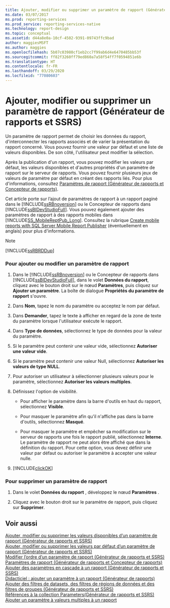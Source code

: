 ```yaml
---
title: Ajouter, modifier ou supprimer un paramètre de rapport (Générateur de rapports) | Microsoft Docs
ms.date: 03/07/2017
ms.prod: reporting-services
ms.prod_service: reporting-services-native
ms.technology: report-design
ms.topic: conceptual
ms.assetid: d44a8e0a-10cf-4502-9391-09743ffc9bad
author: maggiesMSFT
ms.author: maggies
ms.openlocfilehash: 5b07c03980cf1eb2cc7f99ab6d4e6470485bb53f
ms.sourcegitcommit: ff82f3260ff79ed860a7a58f54ff7f0594851e6b
ms.translationtype: HT
ms.contentlocale: fr-FR
ms.lasthandoff: 03/29/2020
ms.locfileid: "77080603"
---
```

# <a name="add-change-or-delete-a-report-parameter-report-builder-and-ssrs"></a>Ajouter, modifier ou supprimer un paramètre de rapport (Générateur de rapports et SSRS)
  Un paramètre de rapport permet de choisir les données du rapport, d'interconnecter les rapports associés et de varier la présentation du rapport concerné. Vous pouvez fournir une valeur par défaut et une liste de valeurs disponibles. De son côté, l'utilisateur peut modifier la sélection.  
  
 Après la publication d'un rapport, vous pouvez modifier les valeurs par défaut, les valeurs disponibles et d'autres propriétés d'un paramètre de rapport sur le serveur de rapports. Vous pouvez fournir plusieurs jeux de valeurs de paramètre par défaut en créant des rapports liés. Pour plus d'informations, consultez [Paramètres de rapport &#40;Générateur de rapports et Concepteur de rapports&#41;](../../reporting-services/report-design/report-parameters-report-builder-and-report-designer.md).  
  
 Cet article porte sur l’ajout de paramètres de rapport à un rapport paginé dans le [!INCLUDE[ssRBnoversion](../../includes/ssrbnoversion.md)] ou le Concepteur de rapports dans [!INCLUDE[ssBIDevStudioFull](../../includes/ssbidevstudiofull-md.md)]. Vous pouvez également ajouter des paramètres de rapport à des rapports mobiles dans [!INCLUDE[SS_MobileReptPub_Long](../../includes/ss-mobilereptpub-long.md)]. Consultez la rubrique [Create mobile reports with SQL Server Mobile Report Publisher](../../reporting-services/mobile-reports/create-mobile-reports-with-sql-server-mobile-report-publisher.md) (éventuellement en anglais) pour plus d'informations.  
  
> [!NOTE]  
>  [!INCLUDE[ssRBRDDup](../../includes/ssrbrddup-md.md)]  
  
### <a name="to-add-or-edit-a-report-parameter"></a>Pour ajouter ou modifier un paramètre de rapport  
  
1.  Dans le [!INCLUDE[ssRBnoversion](../../includes/ssrbnoversion.md)] ou le Concepteur de rapports dans [!INCLUDE[ssBIDevStudioFull](../../includes/ssbidevstudiofull-md.md)], dans le volet **Données du rapport**, cliquez avec le bouton droit sur le nœud **Paramètres**, puis cliquez sur **Ajouter un paramètre**. La boîte de dialogue **Propriétés du paramètre de rapport** s'ouvre.  
  
2.  Dans **Nom**, tapez le nom du paramètre ou acceptez le nom par défaut.  
  
3.  Dans **Demander**, tapez le texte à afficher en regard de la zone de texte du paramètre lorsque l'utilisateur exécute le rapport.  
  
4.  Dans **Type de données**, sélectionnez le type de données pour la valeur du paramètre.  
  
5.  Si le paramètre peut contenir une valeur vide, sélectionnez **Autoriser une valeur vide**.  
  
6.  Si le paramètre peut contenir une valeur Null, sélectionnez **Autoriser les valeurs de type NULL**.  
  
7.  Pour autoriser un utilisateur à sélectionner plusieurs valeurs pour le paramètre, sélectionnez **Autoriser les valeurs multiples**.  
  
8.  Définissez l'option de visibilité.  
  
    -   Pour afficher le paramètre dans la barre d'outils en haut du rapport, sélectionnez **Visible**.  
  
    -   Pour masquer le paramètre afin qu'il n'affiche pas dans la barre d'outils, sélectionnez **Masqué**.  
  
    -   Pour masquer le paramètre et empêcher sa modification sur le serveur de rapports une fois le rapport publié, sélectionnez **Interne**. Le paramètre de rapport ne peut alors être affiché que dans la définition du rapport. Pour cette option, vous devez définir une valeur par défaut ou autoriser le paramètre à accepter une valeur nulle.  
  
9. [!INCLUDE[clickOK](../../includes/clickok-md.md)]  
  
### <a name="to-delete-a-report-parameter"></a>Pour supprimer un paramètre de rapport  
  
1.  Dans le volet **Données du rapport** , développez le nœud **Paramètres** .  
  
2.  Cliquez avec le bouton droit sur le paramètre de rapport, puis cliquez sur **Supprimer**.  
  
## <a name="see-also"></a>Voir aussi  
 [Ajouter, modifier ou supprimer les valeurs disponibles d’un paramètre de rapport &#40;Générateur de rapports et SSRS&#41;](../../reporting-services/report-design/add-change-or-delete-available-values-for-a-report-parameter.md)   
 [Ajouter, modifier ou supprimer les valeurs par défaut d’un paramètre de rapport &#40;Générateur de rapports et SSRS&#41;](../../reporting-services/report-design/add-change-or-delete-default-values-for-a-report-parameter.md)   
 [Modifier l’ordre d’un paramètre de rapport &#40;Générateur de rapports et SSRS&#41;](../../reporting-services/report-design/change-the-order-of-a-report-parameter-report-builder-and-ssrs.md)   
 [Paramètres de rapport &#40;Générateur de rapports et Concepteur de rapports&#41;](../../reporting-services/report-design/report-parameters-report-builder-and-report-designer.md)   
 [Ajouter des paramètres en cascade à un rapport &#40;Générateur de rapports et SSRS&#41;](../../reporting-services/report-design/add-cascading-parameters-to-a-report-report-builder-and-ssrs.md)   
 [Didacticiel : ajouter un paramètre à un rapport &#40;Générateur de rapports&#41;](../../reporting-services/tutorial-add-a-parameter-to-your-report-report-builder.md)   
 [Ajouter des filtres de datasets, des filtres de régions de données et des filtres de groupes &#40;Générateur de rapports et SSRS&#41;](../../reporting-services/report-design/add-dataset-filters-data-region-filters-and-group-filters.md)   
 [Références à la collection Parameters&#40;Générateur de rapports et SSRS&#41;](../../reporting-services/report-design/built-in-collections-parameters-collection-references-report-builder.md)   
 [Ajouter un paramètre à valeurs multiples à un rapport](../../reporting-services/report-design/add-a-multi-value-parameter-to-a-report.md)  
  
  
